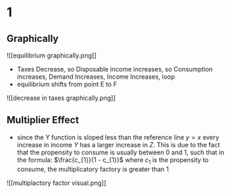 
# 1 
## Graphically
![[equilibrium graphically.png]]

- Taxes Decrease, so Disposable income increases, so Consumption increases, Demand Increases, Income Increases, loop
- equilibrium shifts from point E to F

![[decrease in taxes graphically.png]]
## Multiplier Effect
- since the Y function is sloped less than the reference line $y=x$ every increase in income $Y$ has a larger increase in $Z$. This is due to the fact that the propensity to consume is usually between 0 and 1, such that in the formula: $\frac{c_{1}}{1 - c_{1}}$ where $c_{1}$ is the propensity to consume, the multiplicatory factory is greater than 1

![[multiplactory factor visual.png]]